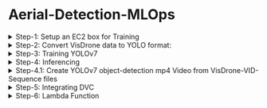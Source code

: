 # Aerial-Detection-MLOps
<details>
    <summary> Step-1: Setup an EC2 box for Training </summary>

    - Instantiate a p3.2xlarge EC2 box (for data-parallel training get p3.8xlarge box) with the following AMI:
        Deep Learning AMI GPU PyTorch 1.12.1 (Amazon Linux 2) 20221005
    - Open ports 22, 80, 443, 8000-8002 from anywhere
    - AWS configure
    - conda activate pytorch
    - configure git if needed
    - initialize wandb

</details>
<details>
    <summary> Step-2: Convert VisDrone data to YOLO format:</summary>

    ## Step-2.1: Convert VisDrone DET data

        - git clone https://github.com/schwenkd/aerial-detection-mlops.git
        - cd aerial-detection-mlops
        - pip3 install -r requirements.txt
        - mkdir VisDrone
        - cd VisDrone
        - aws s3 cp s3://aerial-detection-mlops4/data/visdrone/raw-data/DET/VisDrone2019-DET-train.zip VisDrone2019-DET-train.zip
        - aws s3 cp s3://aerial-detection-mlops4/data/visdrone/raw-data/DET/VisDrone2019-DET-val.zip VisDrone2019-DET-val.zip
        - aws s3 cp s3://aerial-detection-mlops4/data/visdrone/raw-data/DET/VisDrone2019-DET-test-dev.zip VisDrone2019-DET-test-dev.zip
        - unzip -d . VisDrone2019-DET-val.zip
        - unzip -d . VisDrone2019-DET-train.zip
        - unzip -d . VisDrone2019-DET-test-dev.zip
        - mkdir VisDrone2019-DET-test-dev
	    - mv annotations/ VisDrone2019-DET-test-dev
	    - mv images/ VisDrone2019-DET-test-dev
        - python3 ./src/yolo_data_utils/convert_visdrone_DET_data_to_yolov7.py --output_image_size "(960, 544)"
        -> is this supposed to be here?  aws s3 cp s3://aerial-detection-mlops4/data/visdrone/yolov7-data/DET/VisDrone2019-DET-YOLOv7.zip VisDrone2019-DET-YOLOv7.zip 
        - You can cleanup the VisDrone directory by deleting all the zip files containing the raw data.

    ## Step-2.2: Convert VisDrone VID data

        - cd VisDrone
        - aws s3 cp s3://aerial-detection-mlops4/data/visdrone/raw-data/Video/VisDrone2019-VID-train.zip VisDrone2019-VID-train.zip
        - aws s3 cp s3://aerial-detection-mlops4/data/visdrone/raw-data/Video/VisDrone2019-VID-test-dev.zip VisDrone2019-VID-test-dev.zip
        - aws s3 cp s3://aerial-detection-mlops4/data/visdrone/raw-data/Video/VisDrone2019-VID-val.zip VisDrone2019-VID-val.zip
        - unzip -d . VisDrone2019-VID-train.zip
        - unzip -d . VisDrone2019-VID-test-dev.zip
        - unzip -d . VisDrone2019-VID-val.zip
        - cd ..        
        - python3 ./src/yolo_data_utils/convert_visdrone_VID_data_to_yolov7.py --output_image_size "(960, 544)"
        - aws s3 cp VisDrone2019-VID-YOLOv7.zip s3://aerial-detection-mlops4/data/visdrone/yolov7-data/Video/VisDrone2019-DET-YOLOv7.zip
        - You can cleanup the VisDrone directory by deleting all the zip files containing the raw data.

</details>

<details>
    <summary> Step-3: Training YOLOv7 </summary>

        - git clone https://github.com/schwenkd/aerial-detection-mlops.git
        - cd aerial-detection-mlops
        - git clone https://github.com/WongKinYiu/yolov7.git
        - git clone https://github.com/ultralytics/yolov5.git
        - install requirements.txt libraries for both yolov7 and yolov5
        - mkdir VisDrone
        - cd VisDrone
        - aws s3 cp s3://aerial-detection-mlops4/data/visdrone/yolov7-data/DET/VisDrone2019-DET-YOLOv7.zip VisDrone2019-DET-YOLOv7.zip
        - unzip -d . VisDrone2019-DET-YOLOv7.zip
        - aws s3 cp s3://aerial-detection-mlops4/data/visdrone/yolov7-data/Video/VisDrone2019-VID-YOLOv7.zip VisDrone2019-VID-YOLOv7.zip
        - unzip -d . VisDrone2019-VID-YOLOv7.zip
        - cd ..
        - bash ./src/train/train_yolov7.sh
        - Save the best model to s3:
                 aws s3 sync ./exp11 s3://aerial-detection-mlops4/model/Visdrone/Yolov7/<yyyyMMdd>/<run_name>


</details>
<details>
    <summary> Step-4: Inferencing </summary>

        - cd yolov7
        - aws s3 cp s3://aerial-detection-mlops4/model/Visdrone/Yolov7/20221026/exp11/weights/best.pt ae-yolov7-best.pt
        - python3 detect.py --weights ae-yolov7-best.pt --conf 0.4 --img-size 640 --source ../9999938_00000_d_0000208.jpg
        - python3 detect.py --weights ae-yolov7-best.pt --conf 0.25 --img-size 640 --source yourvideo.mp4
        ### load the file to s3
        - aws s3 cp runs/detect/exp2/9999938_00000_d_0000208.jpg s3://aerial-detection-mlops4/inferencing/test.jpg

</details>
<details>
    <summary> Step-4.1: Create YOLOv7 object-detection mp4 Video from VisDrone-VID-Sequence files </summary>

        - go to aerial-detection-mlops directoru
        - git pull https://github.com/schwenkd/aerial-detection-mlops.git
        - create directories: "inferencing/video/input/" and "inferencing/video/output/"
        - go to "aerial-detection-mlops/inferencing/video/input/" folder
        - aws s3 cp  s3://aerial-detection-mlops4/data/visdrone/raw-data/Video/VisDrone2019-VID-test-challenge.zip VisDrone2019-VID-test-challenge.zip
        - unzip -d . VisDrone2019-VID-test-challenge.zip
        - go back to aerial-detection-mlops/yolov7 directory
        - python3 ../src/yolo_data_utils/convert_image_sequences_to_video.py --image_sequence_folder ../inferencing/video/input/VisDrone2019-VID-test-challenge/sequences
           --output_mp4_video_folder ../inferencing/video/output --output_image_size "(960,544)" --fps 10
        - go to  "aerial-detection-mlops/inferencing/video/output/" and execute the following command
        - aws s3 cp uav0000006_06900_v.mp4 s3://deepak-mlops4-dev/capstone/deleteit/uav0000006_06900_v.mp4

</details>

<details>
    <summary> Step-5: Integrating DVC </summary>

        - yum install pip
        - pip3 install dvc
        - dvc init
        - dvc remote add yolov7_det_data -d s3://aerial-detection-mlops4/data/visdrone/yolov7-data/DET/VisDrone2019-DET-YOLOv7.zip
        - dvc remote add raw_data_det_train s3://aerial-detection-mlops4/data/visdrone/raw-data/DET/VisDrone2019-DET-train.zip
        - dvc remote add raw_data_det_val s3://aerial-detection-mlops4/data/visdrone/raw-data/DET/VisDrone2019-DET-val.zip
        - dvc remote add raw_data_det_test-dev s3://aerial-detection-mlops4/data/visdrone/raw-data/DET/VisDrone2019-DET-test-dev.zip
        - dvc remote add raw_data_det_test-challenge s3://aerial-detection-mlops4/data/visdrone/raw-data/DET/VisDrone2019-DET-test-challenge.zip
        - dvc add .
        - git commit -m "dvc init"

</details>

<details>
    <summary> Step-6: Lambda Function </summary>
    
        - created Lambda function aerial-detection-mlops-lambda
        - IAM role used is aerial-detection-mlops-lambda-role
        - the function is triggered whenever we drop a file in s3://aerial-detection-mlops4/inferencing/photos/input folder
        - this function will call a detection-service that will inturn call the triton server
</details>
